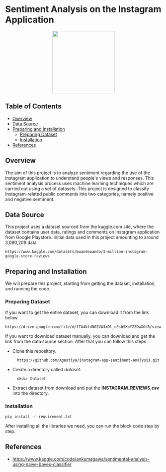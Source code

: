 # Sentiment Analysis on the Instagram Application 

<p align="center"><a href="/" target="_blank"><img src="https://upload.wikimedia.org/wikipedia/commons/thumb/e/e7/Instagram_logo_2016.svg/2048px-Instagram_logo_2016.svg.png" width="200"></a></p>

## Table of Contents

- [Overview](#overview)
- [Data Source](#data-source)
- [Preparing and Installation](#preparing-and-installation)
  - [Preparing Dataset](#preparing-dataset)
  - [Installation](#Installation)
- [References](#references)

## Overview
The aim of this project is to analyze sentiment regarding the use of the Instagram  application to understand people's views and responses. This sentiment analysis process uses machine learning techniques which are carried out using a set of datasets. This project is designed to classify Instagram-related public comments into two categories, namely positive and negative sentiment.

## Data Source
This project uses a dataset sourced from the kaggle.com site, where the dataset contains user data, ratings and comments on Instagram application from Google Playstore. Initial data used in this project amounting to around 3,080,209 data
    
    https://www.kaggle.com/datasets/bwandowando/3-million-instagram-google-store-reviews

## Preparing and Installation
We will prepare this project, starting from getting the dataset, installation, and running the code.

### Preparing Dataset
If you want to get the entire dataset, you can download it from the link below.
    
    https://drive.google.com/file/d/1TA4kfdNGZVA3xDl_cEshSXoYZZQwXGd5/view

If you want to download dataset manually, you can download and get the link from the data source section. After that you can follow this steps :

- Clone this repository.
        
        https://github.com/Agastiya/instagram-app-sentiment-analysis.git

- Create a directory called *dataset*.

        mkdir Dataset

- Extract dataset from download and put the **INSTAGRAM_REVIEWS.csv** into the directory.

### Installation
    pip install -r requirement.txt

After installing all the libraries we need, you can run the block code step by step.

## References
- https://www.kaggle.com/code/ankumagawa/sentimental-analysis-using-naive-bayes-classifier